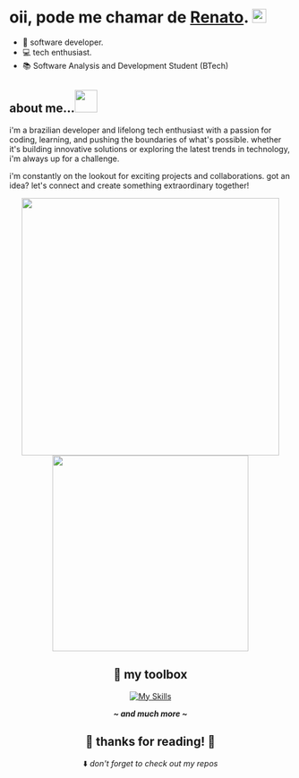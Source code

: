 <h1>oii, pode me chamar de <a href="https://github.com/thnbi">Renato</a>. <img src="https://media.giphy.com/media/hvRJCLFzcasrR4ia7z/giphy.gif" height="25px" width="25px">  </h1>

- 🌱 software developer.
- 💻 tech enthusiast.
- 📚 Software Analysis and Development Student (BTech)
 
## about me...<img height="40px" width="40px" src="https://media.giphy.com/media/5xRW2cUKfcyQg/giphy.gif">

i'm a brazilian developer and lifelong tech enthusiast with a passion for coding, learning, and pushing the boundaries of what's possible. whether it's building innovative solutions or exploring the latest trends in technology, i'm always up for a challenge.

i'm constantly on the lookout for exciting projects and collaborations. got an idea? let's connect and create something extraordinary together!

<div align="center">

  <img width="460px" src="https://github-readme-stats.vercel.app/api?username=thnbi&show_icons=true&theme=dracula" />
  <img width="350px" src="https://github-readme-stats.vercel.app/api/top-langs/?username=thnbi&layout=compact&theme=dracula" />

  ## 🧰  my toolbox

  [![My Skills](https://skillicons.dev/icons?i=nodejs,nextjs,react,js,ts,c,cs,java,dotnet)](https://skillicons.dev)

  <em><b>__~ and much more ~__</b></em>

  <h2> 💖 thanks for reading! 💖 </h2>

  ⬇️ <em>don't forget to check out my repos</em>
</div>
